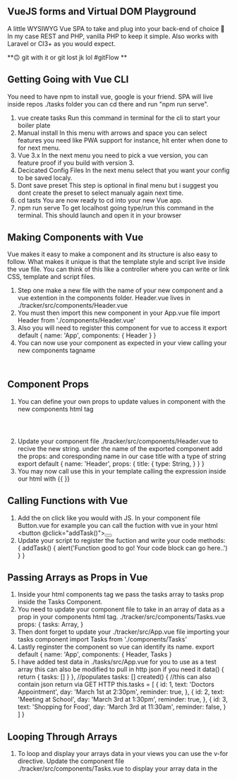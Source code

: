 ## VueJS forms and Virtual DOM Playground

A little WYSIWYG Vue SPA to take and plug into your back-end of choice 🚀 
In my case REST and PHP, vanilla PHP to keep it simple. Also works with
Laravel or CI3+ as you would expect. 

**🙃 git with it or git lost jk lol #gitFlow **


## Getting Going with Vue CLI

You need to have npm to install vue, google is your friend. SPA will
live inside repos ./tasks folder you can cd there and run "npm run serve".

1. vue create tasks
    Run this command in terminal for the cli to start your boiler plate
2. Manual install
    In this menu with arrows and space you can select features you need
    like PWA support for instance, hit enter when done to for next menu.
3. Vue 3.x 
    In the next menu you need to pick a vue version, you can feature
    proof if you build with version 3.
4. Decicated Config Files
    In the next menu select that you want your config to be saved localy.
5. Dont save preset
    This step is optional in final menu but i suggest you dont create the 
    preset to select manualy again next time. 
6. cd tasts
    You are now ready to cd into your new Vue app.
7. npm run serve
    To get localhost going type/run this command in the terminal. This
    should launch and open it in your browser

## Making Components with Vue

Vue makes it easy to make a component and its structure is also easy to follow. What makes it unique is that the template style and script live inside the vue file. You can think of this like a controller where you can write or link CSS, template and script files. 

1. Step one make a new file with the name of your new component and a 
vue extention in the components folder. 
    Header.vue lives in ./tracker/src/components/Header.vue
2. You must then import this new component in your App.vue file
    import Header from './components/Header.vue'
3. Also you will need to register this component for vue to access it
    export default {
        name: 'App',
        components: {
            Header
        }
    }
4. You can now use your component as expected in your view calling your
new components tagname 
    <Header / >

## Component Props

1. You can define your own props to update values in component with
the new components html tag
    <Header title='Tasks'>
2. Update your component file ./tracker/src/components/Header.vue to 
recive the new string. under the name of the exported component add the props: and coresponding name in our case title with a type of string
    export default {
        name: 'Header',
        props: {
            title: {
                type: String,
            }
        }
    } 
3. You may now call use this in your template calling the expression 
inside our html with {{ }}
    <template>
        <header>
            <h1>{{title}}</h1>
        </header>
    </template>

## Calling Functions with Vue

1. Add the on click like you would with JS. In your component file 
Button.vue for example you can call the fuction with vue in your html
    <button @click="addTask()"><button>
2. Update your script to register the fuction and write your code
    methods: {
        addTask() {
            alert('Function good to go! Your code block can go here..')
        }
    }

## Passing Arrays as Props in Vue

1. Inside your html components tag we pass the tasks array to 
tasks prop inside the Tasks Component.
    <Tasks :tasks="tasks">
2. You need to update your component file to take in an array of data
as a prop in your components html tag. ./tracker/src/components/Tasks.vue
    props: {
        tasks: Array,
    }
3. Then dont forget to update your ./tracker/src/App.vue file importing 
your tasks component
    import Tasks from './components/Tasks'
4. Lastly reginster the component so vue can identify its name.
    export default {
        name: 'App',
        components: {
            Header,
            Tasks
    }
5. I have added test data in ./tasks/src/App.vue for you to use as a test
array this can also be modified to pull in http json if you need it
    data() {
        return {
        tasks: []
        }
    },
    //populates tasks: []
    created() {
        //this can also contain json return via GET HTTP
        this.tasks = [
            {
            id: 1,
            text: 'Doctors Appointment',
            day: 'March 1st at 2:30pm',
            reminder: true,
            },
            {
                id: 2,
                text: 'Meeting at School',
                day: 'March 3rd at 1:30pm',
                reminder: true,
            },
            {
                id: 3,
                text: 'Shopping for Food',
                day: 'March 3rd at 11:30am',
                reminder: false,
            }
        ]
    }

## Looping Through Arrays 

1. To loop and display your arrays data in your views 
you can use the v-for directive. Update the component file 
./tracker/src/components/Tasks.vue to display your array 
data in the <template v-for="x in array"> tag here you define a 
temp var name like x to use in the loop
    <div v-for="task in tasks">
        
    </div>
2. We must also provide a unique key like with react for this we will use 
the id
    <div :key="task.id" v-for="task in tasks">
    </div>
3. Finaly to access values from each object in our array we will use expressions inside of double braces {{ }}
    <div :key="task.id" v-for="task in tasks">
        <h3>{{ task.text }}</h3>
    </div>

## Passing Objects as Props in Vue

1. Inside your html components tag we pass the task object to 
task prop inside the Task Component.
    <Task :task="task">
2. You need to update your component file to take in an object item
as a prop in your components html tag. ./tracker/src/components/Task.vue
    props: {
        tasks: Object,
    }
3. Then dont forget to update your ./tracker/src/components/Tasks.vue
file importing your task component that recives the object
    import Tasks from './components/Task'
4. Lastly reginster the component so vue can identify its name. In 
./tracker/src/components/Tasks.vue add components: { Task }
    export default {
        name: 'Tasks',
        components: {
            Task
        }
    }


## Conditionals with Vue Bindings

1. Add a v binding with : to tell vue to check conditional
:class="[conditional ? code : else code, 'defaults here']"
here is an exampe from components/Task.vue it adds a class if
conditional is meet plus appends task class the default
    <div :class="[task.reminder ? 'reminder' : '', 'task']">
2. Add reminder class to css to color coat background via CSS
and @click with js


## Emiting Events with Children and Parents

To send data from child to parrent you can use Events. Events are how 
Vue relates functions between parent child hierarchy.

1. Grab value from page to pass to parent with @click="" check the 
./tracker/src/components/Task.vue for an example.
    <i @click="$emit('delete-task', task.id)"></i>
2. We can do this as many levels as needed but after the first level 
you must implement the next step.
3. Our parent up a level Tasks.vue will recive the value returnded 
from this even if we call is via @delete-task check the 
file ./tracker/src/components/Tasks.vue for an example.
    <Task @delete-task="" />
4. To pass this over to the parent once more where we can emit another
event again heres ./tracker/src/components/Tasks.vue again but this time
we emit once again
    <Task @delete-task="$emit('delete-task', task.id)" />
5. This time since the function is refrenced from the child we must edit 
our export default {} to export this events value. We can follow this as
pattern to go up as many levels as needed.
    emits: ['delete-task']
6. Our final level will recive the data and fire a function to use this
data be it to write, mutate, or delete from our src data heres our top
level where the data is recived ./tracker/src/App.vue
    <Tasks @delete-task="deleteTask" />
Notice we still refrence the @delete-task event that returns our value
passing it to the new function delelteTask we will create in our script
bellow.
7. In our main file ./tracker/src/App.vue we will create our deleteTask
method we can put this above our test data check the file for an example.
    methods: {
        deleteTask(id) {
            ..code to delete from array goes here...
        },
    }

## V-model, Values and Two Way Bindings

1. First we need to bind empty values to our export default. We want to 
save text, day, and reminder values so in export default we create an 
object to be returned. Check ./tracker/src/components/AddTrask.vue
    
    data() {
        return {
            text: '',
            day: '',
            reminder: false
        }
    }
2. We can then create a form that will recive our input values and in the
input tags or radio buttons we refrence the v-model binding. The name in 
the quotes must be declared as empty for v-model to rewrite.
    <input v-model="text" type="text" placeholder="Add text">
3. Direct the form to the method that will handle the incoming data. In
the form tag add @submit="" and declare a new method in quotes.
    <form @submit="taskSubmit" class="add-form">
4. We can now declare our new method so we can use it. In your script 
add a methods object as an export default.
    methods: {
        taskSubmit() {
            ..your method code goes here..
        }
    }
5. The event is passed to the taskSubmit function to extract the user
input values.
    taskSubmit(e) {
        e.preventDefault()
    }   
6. Once the event is available the medthod can then update values to our
text, day and reminder keys. We contruct a new object that will later be 
pushed to our tasks array
    const newTask = {
        id: Math.floor(Math.random() * 100000),
        text: this.text,
        day: this.day,
        reminder: this.reminder
    }
7. We can use the $emit global variable in our taskSubmit() function
to emit the new object with its values to the parent.
    this.$emit('add-task', newTask)
8. In our parent we can then catch the ruturn value and pass it to 
a method in the components html tag @add-task="" just name your 
new method in the quotes check ./tracker/src/App.js for an example.
    <AddTask @add-task="addTask" />
9. We can then update our method to run through the tasks array and 
append the new recived task object.
    addTask(task) {
        this.tasks = [...this.tasks, task]
    }


## Authors

👤 **Miguel Angel Enciso Sanchez**

- Github: [@rootDEV2990](https://github.com/rootDEV2990)
- Twitter: [@m29902](https://twitter.com/m29902)
- Linkedin: [linkedin](https://www.linkedin.com/in/miguel-enciso-6474741a1/)
- Medium: [medium](https://medium.com/@website.dev)

## 🤝 Contributing

Contributions, issues and feature requests are welcome!

Feel free to check the [issues page](issues/).

## Show your support

Give a ⭐️ if you like this project!

Bitcoin donations accepted ;)

1AD5ANtHmqemTZ2Qmv5UqJAMijTNyCAH8D 🚀
